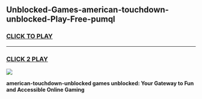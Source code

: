 
## Unblocked-Games-american-touchdown-unblocked-Play-Free-pumql
<h3>
<a href="https://premium76.site?title=american-touchdown-unblocked&ref=18A1">CLICK TO PLAY</a></h3>
<hr>

<h3>
<a href="https://premium76.site?title=american-touchdown-unblocked&ref=18A1">CLICK 2 PLAY</a>
  
</h3>

<a href="https://premium76.site?title=american-touchdown-unblocked&ref=18A1"><img src="https://clearcache.store/games.png"></a>


**american-touchdown-unblocked games unblocked: Your Gateway to Fun and Accessible Online Gaming**
